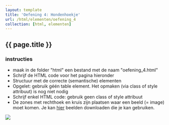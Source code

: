 ```yaml
---
layout: template
title: 'Oefening 4: Hondenhoekje'
url: /html/elementen/oefening_4
collection: [html, elementen]
---
```


## {{ page.title }}

<div class="highlight">
    <h3>instructies</h3>
    <ul>
        <li>maak in de folder "html" een bestand met de naam "oefening_4.html"</li>
        <li>Schrijf de HTML code voor het pagina hieronder</li>
        <li>Structuur met de correcte (semantische) elementen</li>
        <li>Opgelet: gebruik géén table element. Het opmaken (via class of style attribuut) is nog niet nodig</li>
        <li>Schrijf enkel HTML code: gebruik geen class of style attribuut</li>
        <li>De zones met rechthoek en kruis zijn plaatsen waar een beeld (= image) moet komen.
        Je kan <a href="{{ '/oefeningen/assets_hondenhoekje.zip' | relative_url}}">hier</a> beelden downloaden die je kan gebruiken.
        </li>
    </ul>
</div>            
<img class="shadow center" src="{{ '/oefeningen/hondenhoekje.jpg' | relative_url}}" />
